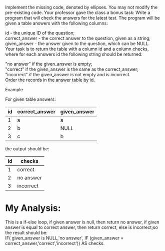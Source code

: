 Implement the missing code, denoted by ellipses. You may not modify the pre-existing code.
Your professor gave the class a bonus task: Write a program that will check the answers for the latest test. The program will be given a table answers with the following columns:

id - the unique ID of the question;  
correct_answer - the correct answer to the question, given as a string;  
given_answer - the answer given to the question, which can be NULL.  
Your task is to return the table with a column id and a column checks, where for each answers id the following string should be returned:

"no answer" if the given_answer is empty;  
"correct" if the given_answer is the same as the correct_answer;  
"incorrect" if the given_answer is not empty and is incorrect.  
Order the records in the answer table by id.  

Example

For given table answers:

| id | correct\_answer | given\_answer |
|----|-----------------|---------------|
| 1  | a               | a             |
| 2  | b               | NULL          |
| 3  | c               | b             |

the output should be:

| id | checks    |
|----|-----------|
| 1  | correct   |
| 2  | no answer |
| 3  | incorrect |

# My Analysis:  
This is a if-else loop, if given answer is null, then return no answer, if given answer is equal to correct answer, then return correct, else is incorrect;so the result should be:  
IF( given_answer is NULL,'no answer', IF (given_answer = correct_answer,'correct','incorrect')) AS checks.

